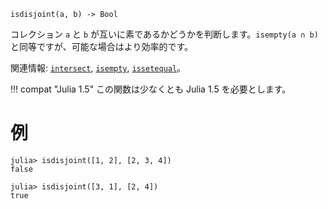 ```
isdisjoint(a, b) -> Bool
```

コレクション `a` と `b` が互いに素であるかどうかを判断します。`isempty(a ∩ b)` と同等ですが、可能な場合はより効率的です。

関連情報: [`intersect`](@ref), [`isempty`](@ref), [`issetequal`](@ref)。

!!! compat "Julia 1.5"
    この関数は少なくとも Julia 1.5 を必要とします。


# 例

```jldoctest
julia> isdisjoint([1, 2], [2, 3, 4])
false

julia> isdisjoint([3, 1], [2, 4])
true
```
